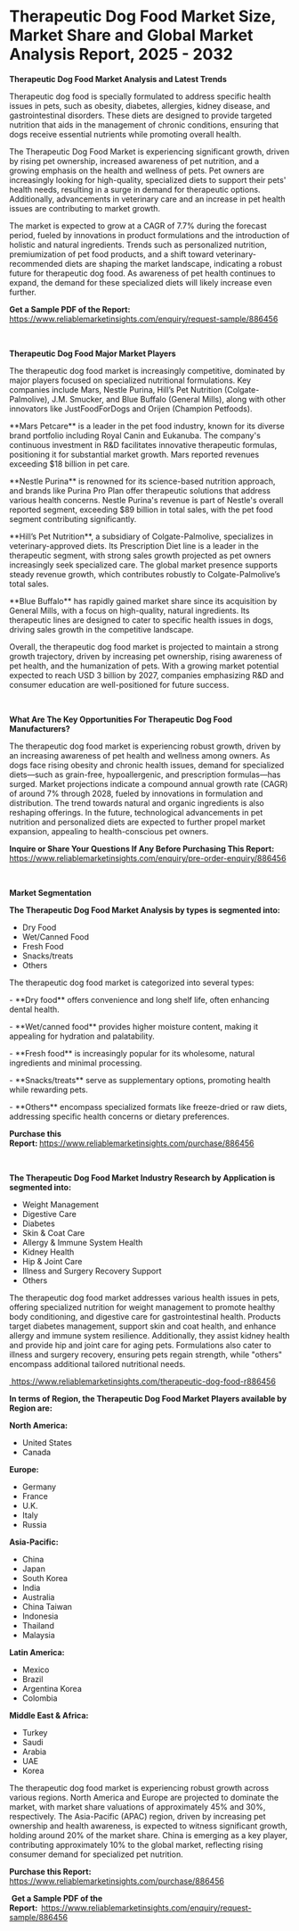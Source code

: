 <p><h1>Therapeutic Dog Food Market Size, Market Share and Global Market Analysis Report, 2025 - 2032</h1></p><p><strong>Therapeutic Dog Food Market Analysis and Latest Trends</strong></p>
<p><p>Therapeutic dog food is specially formulated to address specific health issues in pets, such as obesity, diabetes, allergies, kidney disease, and gastrointestinal disorders. These diets are designed to provide targeted nutrition that aids in the management of chronic conditions, ensuring that dogs receive essential nutrients while promoting overall health.</p><p>The Therapeutic Dog Food Market is experiencing significant growth, driven by rising pet ownership, increased awareness of pet nutrition, and a growing emphasis on the health and wellness of pets. Pet owners are increasingly looking for high-quality, specialized diets to support their pets' health needs, resulting in a surge in demand for therapeutic options. Additionally, advancements in veterinary care and an increase in pet health issues are contributing to market growth.</p><p>The market is expected to grow at a CAGR of 7.7% during the forecast period, fueled by innovations in product formulations and the introduction of holistic and natural ingredients. Trends such as personalized nutrition, premiumization of pet food products, and a shift toward veterinary-recommended diets are shaping the market landscape, indicating a robust future for therapeutic dog food. As awareness of pet health continues to expand, the demand for these specialized diets will likely increase even further.</p></p>
<p><strong>Get a Sample PDF of the Report:&nbsp;</strong> <a href="https://www.reliablemarketinsights.com/enquiry/request-sample/886456?utm_campaign=3111&utm_medium=2&utm_source=Github&utm_content=ia&utm_term=19042025&utm_id=therapeutic-dog-food">https://www.reliablemarketinsights.com/enquiry/request-sample/886456</a></p>
<p>&nbsp;</p>
<p><strong>Therapeutic Dog Food Major Market Players</strong></p>
<p><p>The therapeutic dog food market is increasingly competitive, dominated by major players focused on specialized nutritional formulations. Key companies include Mars, Nestle Purina, Hill’s Pet Nutrition (Colgate-Palmolive), J.M. Smucker, and Blue Buffalo (General Mills), along with other innovators like JustFoodForDogs and Orijen (Champion Petfoods).</p><p>**Mars Petcare** is a leader in the pet food industry, known for its diverse brand portfolio including Royal Canin and Eukanuba. The company's continuous investment in R&D facilitates innovative therapeutic formulas, positioning it for substantial market growth. Mars reported revenues exceeding $18 billion in pet care.</p><p>**Nestle Purina** is renowned for its science-based nutrition approach, and brands like Purina Pro Plan offer therapeutic solutions that address various health concerns. Nestle Purina's revenue is part of Nestle's overall reported segment, exceeding $89 billion in total sales, with the pet food segment contributing significantly. </p><p>**Hill’s Pet Nutrition**, a subsidiary of Colgate-Palmolive, specializes in veterinary-approved diets. Its Prescription Diet line is a leader in the therapeutic segment, with strong sales growth projected as pet owners increasingly seek specialized care. The global market presence supports steady revenue growth, which contributes robustly to Colgate-Palmolive’s total sales.</p><p>**Blue Buffalo** has rapidly gained market share since its acquisition by General Mills, with a focus on high-quality, natural ingredients. Its therapeutic lines are designed to cater to specific health issues in dogs, driving sales growth in the competitive landscape.</p><p>Overall, the therapeutic dog food market is projected to maintain a strong growth trajectory, driven by increasing pet ownership, rising awareness of pet health, and the humanization of pets. With a growing market potential expected to reach USD 3 billion by 2027, companies emphasizing R&D and consumer education are well-positioned for future success.</p></p>
<p>&nbsp;</p>
<p><strong>What Are The Key Opportunities For Therapeutic Dog Food Manufacturers?</strong></p>
<p><p>The therapeutic dog food market is experiencing robust growth, driven by an increasing awareness of pet health and wellness among owners. As dogs face rising obesity and chronic health issues, demand for specialized diets—such as grain-free, hypoallergenic, and prescription formulas—has surged. Market projections indicate a compound annual growth rate (CAGR) of around 7% through 2028, fueled by innovations in formulation and distribution. The trend towards natural and organic ingredients is also reshaping offerings. In the future, technological advancements in pet nutrition and personalized diets are expected to further propel market expansion, appealing to health-conscious pet owners.</p></p>
<p><strong>Inquire or Share Your Questions If Any Before Purchasing This Report:</strong> <a href="https://www.reliablemarketinsights.com/enquiry/pre-order-enquiry/886456?utm_campaign=3111&utm_medium=2&utm_source=Github&utm_content=ia&utm_term=19042025&utm_id=therapeutic-dog-food">https://www.reliablemarketinsights.com/enquiry/pre-order-enquiry/886456</a></p>
<p>&nbsp;</p>
<p><strong>Market Segmentation</strong></p>
<p><strong>The Therapeutic Dog Food Market Analysis by types is segmented into:</strong></p>
<p><ul><li>Dry Food</li><li>Wet/Canned Food</li><li>Fresh Food</li><li>Snacks/treats</li><li>Others</li></ul></p>
<p><p>The therapeutic dog food market is categorized into several types: </p><p>- **Dry food** offers convenience and long shelf life, often enhancing dental health.</p><p>- **Wet/canned food** provides higher moisture content, making it appealing for hydration and palatability.</p><p>- **Fresh food** is increasingly popular for its wholesome, natural ingredients and minimal processing.</p><p>- **Snacks/treats** serve as supplementary options, promoting health while rewarding pets.</p><p>- **Others** encompass specialized formats like freeze-dried or raw diets, addressing specific health concerns or dietary preferences.</p></p>
<p><strong>Purchase this Report:&nbsp;</strong><a href="https://www.reliablemarketinsights.com/purchase/886456?utm_campaign=3111&utm_medium=2&utm_source=Github&utm_content=ia&utm_term=19042025&utm_id=therapeutic-dog-food">https://www.reliablemarketinsights.com/purchase/886456</a></p>
<p>&nbsp;</p>
<p><strong>The Therapeutic Dog Food Market Industry Research by Application is segmented into:</strong></p>
<p><ul><li>Weight Management</li><li>Digestive Care</li><li>Diabetes</li><li>Skin & Coat Care</li><li>Allergy & Immune System Health</li><li>Kidney Health</li><li>Hip & Joint Care</li><li>Illness and Surgery Recovery Support</li><li>Others</li></ul></p>
<p><p>The therapeutic dog food market addresses various health issues in pets, offering specialized nutrition for weight management to promote healthy body conditioning, and digestive care for gastrointestinal health. Products target diabetes management, support skin and coat health, and enhance allergy and immune system resilience. Additionally, they assist kidney health and provide hip and joint care for aging pets. Formulations also cater to illness and surgery recovery, ensuring pets regain strength, while "others" encompass additional tailored nutritional needs.</p></p>
<p><a href="https://www.reliablemarketinsights.com/therapeutic-dog-food-r886456?utm_campaign=3111&utm_medium=2&utm_source=Github&utm_content=ia&utm_term=19042025&utm_id=therapeutic-dog-food">&nbsp;https://www.reliablemarketinsights.com/therapeutic-dog-food-r886456</a></p>
<p><strong>In terms of Region, the Therapeutic Dog Food Market Players available by Region are:</strong></p>
<p>
    <p> <strong> North America: </strong>
        <ul>
            <li>United States</li>
            <li>Canada</li>
        </ul>
        </p> 
    <p> <strong> Europe: </strong>
        <ul>
            <li>Germany</li>
            <li>France</li>
            <li>U.K.</li>
            <li>Italy</li>
            <li>Russia</li>
        </ul>
        </p> 
    <p> <strong> Asia-Pacific: </strong>
        <ul>
            <li>China</li>
            <li>Japan</li>
            <li>South Korea</li>
            <li>India</li>
            <li>Australia</li>
            <li>China Taiwan</li>
            <li>Indonesia</li>
            <li>Thailand</li>
            <li>Malaysia</li>
        </ul>
        </p> 
    <p> <strong> Latin America: </strong>
        <ul>
            <li>Mexico</li>
            <li>Brazil</li>
            <li>Argentina Korea</li>
            <li>Colombia</li>
        </ul>
        </p> 
    <p> <strong> Middle East & Africa: </strong>
        <ul>
            <li>Turkey</li>
            <li>Saudi</li>
            <li>Arabia</li>
            <li>UAE</li>
            <li>Korea</li>
        </ul>
    </p>
    </p>
<p><p>The therapeutic dog food market is experiencing robust growth across various regions. North America and Europe are projected to dominate the market, with market share valuations of approximately 45% and 30%, respectively. The Asia-Pacific (APAC) region, driven by increasing pet ownership and health awareness, is expected to witness significant growth, holding around 20% of the market share. China is emerging as a key player, contributing approximately 10% to the global market, reflecting rising consumer demand for specialized pet nutrition.</p></p>
<p><strong>Purchase this Report: </strong><a href="https://www.reliablemarketinsights.com/purchase/886456?utm_campaign=3111&utm_medium=2&utm_source=Github&utm_content=ia&utm_term=19042025&utm_id=therapeutic-dog-food">https://www.reliablemarketinsights.com/purchase/886456</a></p>
<p>&nbsp;<strong>Get a Sample PDF of the Report:&nbsp;&nbsp;</strong><a href="https://www.reliablemarketinsights.com/enquiry/request-sample/886456?utm_campaign=3111&utm_medium=2&utm_source=Github&utm_content=ia&utm_term=19042025&utm_id=therapeutic-dog-food">https://www.reliablemarketinsights.com/enquiry/request-sample/886456</a></p>
<p><strong></strong></p>
<p><p></p><p></p><p></p></p>